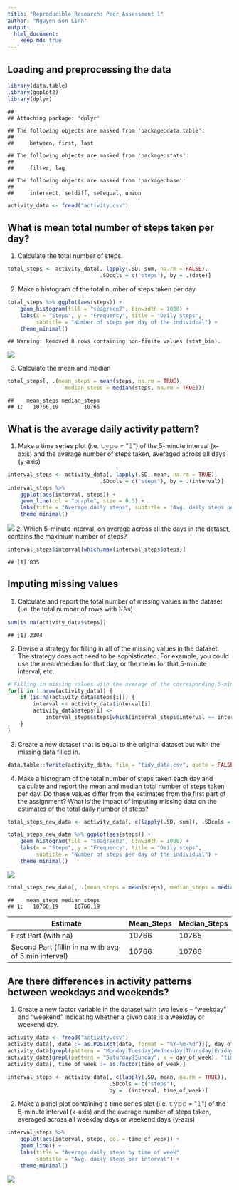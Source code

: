 ```yaml
---
title: "Reproducible Research: Peer Assessment 1"
author: "Nguyen Son Linh"
output: 
  html_document:
    keep_md: true
---
```



## Loading and preprocessing the data

```r
library(data.table)
library(ggplot2)
library(dplyr)
```

```
## 
## Attaching package: 'dplyr'
```

```
## The following objects are masked from 'package:data.table':
## 
##     between, first, last
```

```
## The following objects are masked from 'package:stats':
## 
##     filter, lag
```

```
## The following objects are masked from 'package:base':
## 
##     intersect, setdiff, setequal, union
```

```r
activity_data <- fread("activity.csv")
```

## What is mean total number of steps taken per day?
1. Calculate the total number of steps.  


```r
total_steps <- activity_data[, lapply(.SD, sum, na.rm = FALSE), 
                             .SDcols = c("steps"), by = .(date)]
```

2. Make a histogram of the total number of steps taken per day

```r
total_steps %>% ggplot(aes(steps)) +
    geom_histogram(fill = "seagreen2", binwidth = 1000) + 
    labs(x = "Steps", y = "Frequency", title = "Daily steps",
         subtitle = "Number of steps per day of the individual") + 
    theme_minimal()
```

```
## Warning: Removed 8 rows containing non-finite values (stat_bin).
```

![](PA1_template_files/figure-html/unnamed-chunk-3-1.png)<!-- -->

3. Calculate the mean and median

```r
total_steps[, .(mean_steps = mean(steps, na.rm = TRUE), 
                  median_steps = median(steps, na.rm = TRUE))]
```

```
##    mean_steps median_steps
## 1:   10766.19        10765
```

## What is the average daily activity pattern?
1. Make a time series plot (i.e. 𝚝𝚢𝚙𝚎 = "𝚕") of the 5-minute interval (x-axis) and the average number of steps taken, averaged across all days (y-axis)


```r
interval_steps <- activity_data[, lapply(.SD, mean, na.rm = TRUE), 
                             .SDcols = c("steps"), by = .(interval)]
interval_steps %>% 
    ggplot(aes(interval, steps)) +
    geom_line(col = "purple", size = 0.5) + 
    labs(title = "Average daily steps", subtitle = "Avg. daily steps per interval") +
    theme_minimal()
```

![](PA1_template_files/figure-html/unnamed-chunk-5-1.png)<!-- -->
2. Which 5-minute interval, on average across all the days in the dataset, contains the maximum number of steps?


```r
interval_steps$interval[which.max(interval_steps$steps)]
```

```
## [1] 835
```

## Imputing missing values
1. Calculate and report the total number of missing values in the dataset (i.e. the total number of rows with 𝙽𝙰s)


```r
sum(is.na(activity_data$steps))
```

```
## [1] 2304
```

2. Devise a strategy for filling in all of the missing values in the dataset. The strategy does not need to be sophisticated. For example, you could use the mean/median for that day, or the mean for that 5-minute interval, etc.


```r
# Filling in missing values with the average of the corresponding 5-min interval 
for(i in 1:nrow(activity_data)) {
    if (is.na(activity_data$steps[i])) {
        interval <- activity_data$interval[i]
        activity_data$steps[i] <- 
            interval_steps$steps[which(interval_steps$interval == interval)]
    }
}
```

3. Create a new dataset that is equal to the original dataset but with the missing data filled in.  

```r
data.table::fwrite(activity_data, file = "tidy_data.csv", quote = FALSE)
```

4. Make a histogram of the total number of steps taken each day and calculate and report the mean and median total number of steps taken per day. Do these values differ from the estimates from the first part of the assignment? What is the impact of imputing missing data on the estimates of the total daily number of steps?


```r
total_steps_new_data <- activity_data[, c(lapply(.SD, sum)), .SDcols = c("steps"), by = .(date)]

total_steps_new_data %>% ggplot(aes(steps)) +
    geom_histogram(fill = "seagreen2", binwidth = 1000) + 
    labs(x = "Steps", y = "Frequency", title = "Daily steps",
         subtitle = "Number of steps per day of the individual") + 
    theme_minimal()
```

![](PA1_template_files/figure-html/unnamed-chunk-10-1.png)<!-- -->

```r
total_steps_new_data[, .(mean_steps = mean(steps), median_steps = median(steps))]
```

```
##    mean_steps median_steps
## 1:   10766.19     10766.19
```

Estimate | Mean_Steps | Median_Steps
--- | --- | ---
First Part (with na) | 10766 | 10765
Second Part (fillin in na with avg of 5 min interval) | 10766 | 10766

## Are there differences in activity patterns between weekdays and weekends?
1. Create a new factor variable in the dataset with two levels – “weekday” and “weekend” indicating whether a given date is a weekday or weekend day.

```r
activity_data <- fread("activity.csv")
activity_data[, date := as.POSIXct(date, format = "%Y-%m-%d")][, day_of_week := weekdays(date)]
activity_data[grepl(pattern = "Monday|Tuesday|Wednesday|Thursday|Friday", x = day_of_week), "time_of_week"] <- "weekday"
activity_data[grepl(pattern = "Saturday|Sunday", x = day_of_week), "time_of_week"] <- "weekend"
activity_data[, time_of_week := as.factor(time_of_week)]

interval_steps <- activity_data[, c(lapply(.SD, mean, na.rm = TRUE)), 
                                .SDcols = c("steps"), 
                                by = .(interval, time_of_week)]
```
2. Make a panel plot containing a time series plot (i.e. 𝚝𝚢𝚙𝚎 = "𝚕") of the 5-minute interval (x-axis) and the average number of steps taken, averaged across all weekday days or weekend days (y-axis)

```r
interval_steps %>%
    ggplot(aes(interval, steps, col = time_of_week)) + 
    geom_line() + 
    labs(title = "Average daily steps by time of week", 
         subtitle = "Avg. daily steps per interval") +
    theme_minimal()
```

![](PA1_template_files/figure-html/unnamed-chunk-12-1.png)<!-- -->
